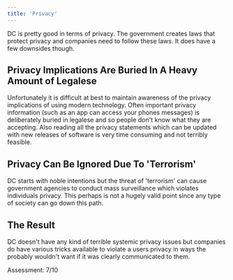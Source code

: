 ```yaml
---
title: 'Privacy'
---
```


DC is pretty good in terms of privacy. The government creates laws that protect privacy and companies need to follow these laws. It does have a few downsides though.

## Privacy Implications Are Buried In A Heavy Amount of Legalese

Unfortunately it is difficult at best to maintain awareness of the privacy implications of using modern technology. Often important privacy information (such as an app can access your phones messages) is deliberately buried in legalese and so people don't know what they are accepting. Also reading all the privacy statements which can be updated with new releases of software is very time consuming and not terribly feasible.

## Privacy Can Be Ignored Due To 'Terrorism'

DC starts with noble intentions but the threat of 'terrorism' can cause government agencies to conduct mass surveillance which violates individuals privacy. This perhaps is not a hugely valid point since any type of society can go down this path.

## The Result

DC doesn't have any kind of terrible systemic privacy issues but companies do have various tricks available to violate a users privacy in ways the probably wouldn't want if it was clearly communicated to them.

Assessment: 7/10
